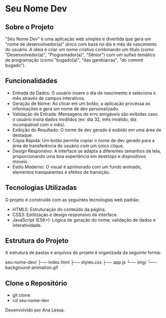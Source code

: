 # Seu Nome Dev

## Sobre o Projeto
"Seu Nome Dev" é uma aplicação web simples e divertida que gera um "nome de desenvolvedor(a)" único com base no dia e mês de nascimento do usuário. A ideia é criar um nome criativo combinando um título (como "Desenvolvedor(a)", "Programador(a)", "Sênior") com um sufixo temático de programação (como "bugado(a)", "das gambiarras", "do commit bugado").

## Funcionalidades
- Entrada de Dados: O usuário insere o dia de nascimento e seleciona o mês através de campos interativos.
- Geração de Nome: Ao clicar em um botão, a aplicação processa as informações e gera um nome de dev personalizado.
- Validação de Entrada: Mensagens de erro amigáveis são exibidas caso o usuário insira dados inválidos (ex: dia 32, mês inválido, dia incompatível com o mês).
- Exibição do Resultado: O nome de dev gerado é exibido em uma área de destaque.
- Cópia Rápida: Um botão permite copiar o nome de dev gerado para a área de transferência do usuário com um único clique.
- Design Responsivo: A interface se adapta a diferentes tamanhos de tela, proporcionando uma boa experiência em desktops e dispositivos móveis.
- Estilo Moderno: O visual é aprimorado com um fundo animado, elementos transparentes e efeitos de transição.
  
## Tecnologias Utilizadas
O projeto é construído com as seguintes tecnologias web padrão:

- HTML5: Estruturação do conteúdo da página.
- CSS3: Estilização e design responsivo da interface.
- JavaScript (ES6+): Lógica de geração do nome, validação de dados e interatividade.

## Estrutura do Projeto
A estrutura de pastas e arquivos do projeto é organizada da seguinte forma:

seu-nome-dev/
├── index.html
├── styles.css
├── app.js
└── img/
    └── background-animation.gif

## Clone o Repositório
- git clone <url-do-seu-repositorio>
- cd seu-nome-dev

Desenvolvido por Ana Lessa.
